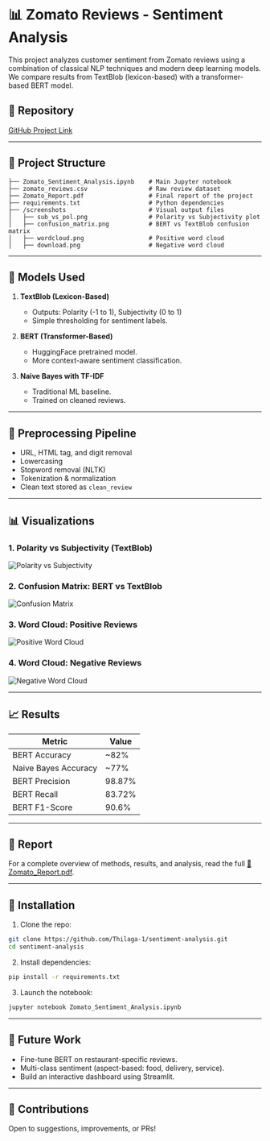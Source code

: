 
# 📊 Zomato Reviews - Sentiment Analysis

This project analyzes customer sentiment from Zomato reviews using a combination of classical NLP techniques and modern deep learning models. We compare results from TextBlob (lexicon-based) with a transformer-based BERT model.

## 🔗 Repository
[GitHub Project Link](https://github.com/Thilaga-1/sentiment-analysis)

---

## 📁 Project Structure

```
├── Zomato_Sentiment_Analysis.ipynb    # Main Jupyter notebook
├── zomato_reviews.csv                 # Raw review dataset
├── Zomato_Report.pdf                  # Final report of the project
├── requirements.txt                   # Python dependencies
├── /screenshots                       # Visual output files
│   ├── sub_vs_pol.png                 # Polarity vs Subjectivity plot
│   ├── confusion_matrix.png           # BERT vs TextBlob confusion matrix
│   ├── wordcloud.png                  # Positive word cloud
│   ├── download.png                   # Negative word cloud
```

---

## 🧠 Models Used

1. **TextBlob (Lexicon-Based)**
   - Outputs: Polarity (-1 to 1), Subjectivity (0 to 1)
   - Simple thresholding for sentiment labels.

2. **BERT (Transformer-Based)**
   - HuggingFace pretrained model.
   - More context-aware sentiment classification.

3. **Naive Bayes with TF-IDF**
   - Traditional ML baseline.
   - Trained on cleaned reviews.

---

## 🧹 Preprocessing Pipeline

- URL, HTML tag, and digit removal
- Lowercasing
- Stopword removal (NLTK)
- Tokenization & normalization
- Clean text stored as `clean_review`

---

## 📊 Visualizations

### 1. Polarity vs Subjectivity (TextBlob)
![Polarity vs Subjectivity](screenshots/sub_vs_pol.png)

### 2. Confusion Matrix: BERT vs TextBlob
![Confusion Matrix](screenshots/confusion_matrix.png)

### 3. Word Cloud: Positive Reviews
![Positive Word Cloud](screenshots/wordcloud.png)

### 4. Word Cloud: Negative Reviews
![Negative Word Cloud](screenshots/download.png)

---

## 📈 Results

| Metric            | Value    |
|-------------------|----------|
| BERT Accuracy     | ~82%     |
| Naive Bayes Accuracy | ~77% |
| BERT Precision    | 98.87%   |
| BERT Recall       | 83.72%   |
| BERT F1-Score     | 90.6%    |

---

## 📄 Report

For a complete overview of methods, results, and analysis, read the full [📘 Zomato_Report.pdf](Zomato_Report.pdf).

---

## 🧰 Installation

1. Clone the repo:
```bash
git clone https://github.com/Thilaga-1/sentiment-analysis.git
cd sentiment-analysis
```

2. Install dependencies:
```bash
pip install -r requirements.txt
```

3. Launch the notebook:
```bash
jupyter notebook Zomato_Sentiment_Analysis.ipynb
```

---

## 🔮 Future Work

- Fine-tune BERT on restaurant-specific reviews.
- Multi-class sentiment (aspect-based: food, delivery, service).
- Build an interactive dashboard using Streamlit.

---

## 🤝 Contributions

Open to suggestions, improvements, or PRs!
